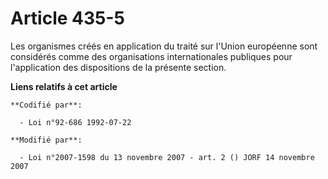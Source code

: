 # Article 435-5

Les organismes créés en application du traité sur l'Union européenne sont considérés comme des organisations internationales
publiques pour l'application des dispositions de la présente section.

**Liens relatifs à cet article**

	**Codifié par**:

	  - Loi n°92-686 1992-07-22

	**Modifié par**:

	  - Loi n°2007-1598 du 13 novembre 2007 - art. 2 () JORF 14 novembre 2007
